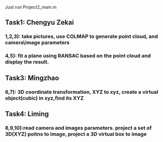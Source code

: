 Just run Project2_main.m

## Task1: Chengyu Zekai
### 1,2,3): take pictures, use COLMAP to generate point cloud, and camera\image parameters
### 4,5): fit a plane using RANSAC based on the point cloud and display the result.

## Task3: Mingzhao
### 6,7): 3D coordinate transformation, XYZ to xyz, create a virtual object(cubic) in xyz,find its XYZ

## Task4: Liming
### 8,9,10):read camera and images parameters. project a set of 3D(XYZ) poitns to image, project a 3D virtual box to image
